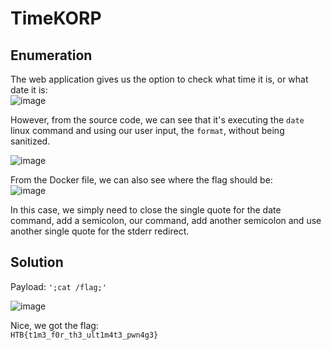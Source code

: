 # TimeKORP

## Enumeration

The web application gives us the option to check what time it is, or what date it is:  
![image](https://github.com/LazyTitan33/CTF-Writeups/assets/80063008/f0724e61-d804-486b-afb7-9025de74b838)

However, from the source code, we can see that it's executing the `date` linux command and using our user input, the `format`, without being sanitized.

![image](https://github.com/LazyTitan33/CTF-Writeups/assets/80063008/6327ad50-c655-455d-8c05-e7192b921d70)

From the Docker file, we can also see where the flag should be:  
![image](https://github.com/LazyTitan33/CTF-Writeups/assets/80063008/238fbd97-e8c1-4ace-8c01-a527083f051f)

In this case, we simply need to close the single quote for the date command, add a semicolon, our command, add another semicolon and use another single quote for the stderr redirect.

## Solution
Payload: `';cat /flag;'`  

![image](https://github.com/LazyTitan33/CTF-Writeups/assets/80063008/fb2df9b0-0406-4d7d-8c7c-aeb2d1906ae1)

Nice, we got the flag:  
`HTB{t1m3_f0r_th3_ult1m4t3_pwn4g3}`
